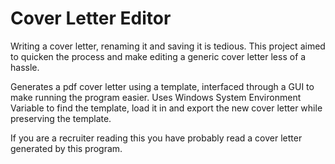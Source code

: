 # Cover Letter Editor
Writing a cover letter, renaming it and saving it is tedious.
This project aimed to quicken the process and make editing a generic cover letter less of a hassle.

Generates a pdf cover letter using a template, interfaced through a GUI to make running the program easier.
Uses Windows System Environment Variable to find the template, load it in and export the new cover letter
while preserving the template.

If you are a recruiter reading this you have probably read a cover letter generated by this program.
